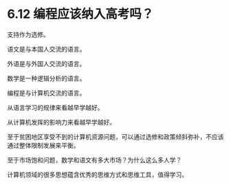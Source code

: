 # 6.12 编程应该纳入高考吗？

支持作为选修。

语文是与本国人交流的语言。

外语是与外国人交流的语言。

数学是一种逻辑分析的语言。

编程是与计算机交流的语言。

从语言学习的规律来看越早学越好。

从计算机发挥的影响力来看越早学越好。

至于贫困地区享受不到的计算机资源问题，可以通过选修和政策倾斜弥补，不应该通过整体限制发展来平衡。

至于市场饱和问题，数学和语文有多大市场？为什么这么多人学？

计算机领域的很多思想蕴含优秀的思维方式和思维工具，值得学习。

